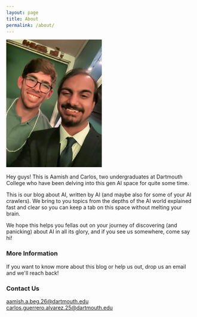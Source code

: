 ```yaml
---
layout: page
title: About
permalink: /about/
---
```

<img src="/images/aamish-and-carlos.jpg" width="256" height="342" />

Hey guys! This is Aamish and Carlos, two undergraduates at Dartmouth College who have been delving into this gen AI space for quite some time.

This is our blog about AI, written by AI (and maybe also for some of your AI crawlers). We bring to you topics from the depths of the AI world explained fast and clear so you can keep a tab on this space without melting your brain.

We hope this helps you fellas out on your journey of discovering (and panicking) about AI in all its glory, and if you see us somewhere, come say hi!

### More Information

If you want to know more about this blog or help us out, drop us an email and we'll reach back!

### Contact Us

[aamish.a.beg.26@dartmouth.edu](mailto:aamish.a.beg.26@dartmouth.edu)
[carlos.guerrero.alvarez.25@dartmouth.edu](mailto:carlos.guerrero.alvarez.25@dartmouth.edu)
